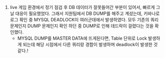 1. live 게임 환경에서 정기 점검 후 DB 데이터가 잘못들어간 부분이 있어서, 빠르게 그날 대응이 필요했었다. 그래서 지원팀에서 DB DUMP를 해주고 계셨는데, 키바나로 로그 확인 중 MYSQL DEADLOCK이 여러군데에서 발생하였다.  모두 기존의 쿼리문제인지 DUMP 문제인지 확인 하던 중  DUMP로 인해 데드락이 걸렸다는 것을 확인했다.
    - MYSQL DUMP를 MASTER DATA에 뜨게된다면, Table 단위로 Lock 발생하게 되는데 해당 시점에서 다른 쿼리랑 경합이 발생하며 deadlock이 발생한 것같다.! 